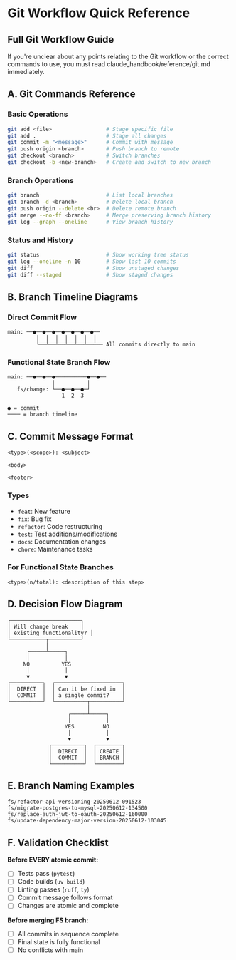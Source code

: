 # Git Workflow Quick Reference

## Full Git Workflow Guide

If you're unclear about any points relating to the Git workflow or the correct commands to use, you must read claude_handbook/reference/git.md immediately.

## A. Git Commands Reference

### Basic Operations

```bash
git add <file>                 # Stage specific file
git add .                      # Stage all changes
git commit -m "<message>"      # Commit with message
git push origin <branch>       # Push branch to remote
git checkout <branch>          # Switch branches
git checkout -b <new-branch>   # Create and switch to new branch
```

### Branch Operations

```bash
git branch                     # List local branches
git branch -d <branch>         # Delete local branch
git push origin --delete <br>  # Delete remote branch
git merge --no-ff <branch>     # Merge preserving branch history
git log --graph --oneline      # View branch history
```

### Status and History

```bash
git status                     # Show working tree status
git log --oneline -n 10        # Show last 10 commits
git diff                       # Show unstaged changes
git diff --staged              # Show staged changes
```

## B. Branch Timeline Diagrams

### Direct Commit Flow

```text
main: ──●──●──●──●──●──●──●──
         │  │  │  │  │  │  │
         └──┴──┴──┴──┴──┴──┴── All commits directly to main
```

### Functional State Branch Flow

```text
main: ──●──●──●──────────●──●──
              │          │
   fs/change: └──●──●──●─┘
                 1  2  3
                 
● = commit
──── = branch timeline
```

## C. Commit Message Format

```text
<type>(<scope>): <subject>

<body>

<footer>
```

### Types

- `feat`: New feature
- `fix`: Bug fix
- `refactor`: Code restructuring
- `test`: Test additions/modifications
- `docs`: Documentation changes
- `chore`: Maintenance tasks

### For Functional State Branches

```text
<type>(n/total): <description of this step>
```

## D. Decision Flow Diagram

```text
┌──────────────────────┐
│ Will change break    │
│ existing functionality? │
└───────────┬──────────┘
            │
      ┌─────┴─────┐
      │           │
     NO          YES
      │           │
      ▼           ▼
┌──────────┐  ┌─────────────────────┐
│  DIRECT  │  │ Can it be fixed in  │
│  COMMIT  │  │ a single commit?    │
└──────────┘  └──────────┬──────────┘
                         │
                   ┌─────┴─────┐
                   │           │
                  YES         NO
                   │           │
                   ▼           ▼
             ┌──────────┐  ┌────────┐
             │  DIRECT  │  │ CREATE │
             │  COMMIT  │  │ BRANCH │
             └──────────┘  └────────┘
```

## E. Branch Naming Examples

```text
fs/refactor-api-versioning-20250612-091523
fs/migrate-postgres-to-mysql-20250612-134500
fs/replace-auth-jwt-to-oauth-20250612-160000
fs/update-dependency-major-version-20250612-103045
```

## F. Validation Checklist

**Before EVERY atomic commit:**

- [ ] Tests pass (`pytest`)
- [ ] Code builds (`uv build`)
- [ ] Linting passes (`ruff`, `ty`)
- [ ] Commit message follows format
- [ ] Changes are atomic and complete

**Before merging FS branch:**

- [ ] All commits in sequence complete
- [ ] Final state is fully functional
- [ ] No conflicts with main
